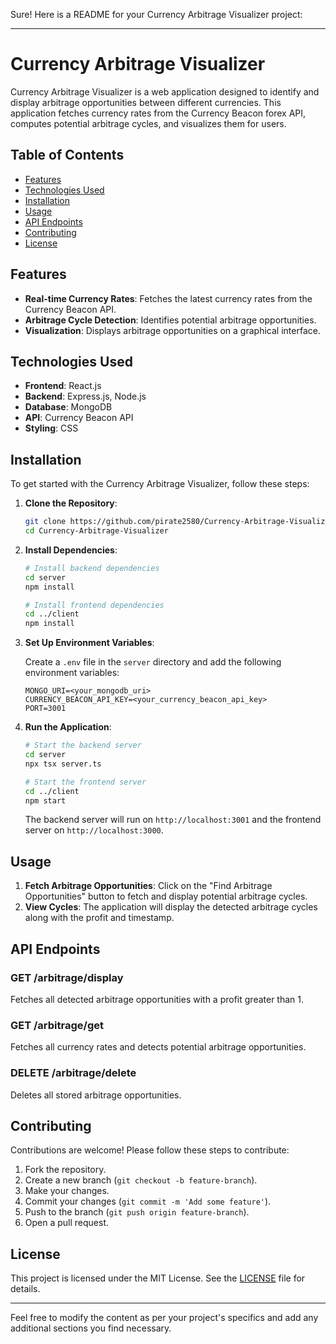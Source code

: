 Sure! Here is a README for your Currency Arbitrage Visualizer project:

---

# Currency Arbitrage Visualizer

Currency Arbitrage Visualizer is a web application designed to identify and display arbitrage opportunities between different currencies. This application fetches currency rates from the Currency Beacon forex API, computes potential arbitrage cycles, and visualizes them for users.

## Table of Contents

- [Features](#features)
- [Technologies Used](#technologies-used)
- [Installation](#installation)
- [Usage](#usage)
- [API Endpoints](#api-endpoints)
- [Contributing](#contributing)
- [License](#license)

## Features

- **Real-time Currency Rates**: Fetches the latest currency rates from the Currency Beacon API.
- **Arbitrage Cycle Detection**: Identifies potential arbitrage opportunities.
- **Visualization**: Displays arbitrage opportunities on a graphical interface.

## Technologies Used

- **Frontend**: React.js
- **Backend**: Express.js, Node.js
- **Database**: MongoDB
- **API**: Currency Beacon API
- **Styling**: CSS

## Installation

To get started with the Currency Arbitrage Visualizer, follow these steps:

1. **Clone the Repository**:

   ```sh
   git clone https://github.com/pirate2580/Currency-Arbitrage-Visualizer.git
   cd Currency-Arbitrage-Visualizer
   ```

2. **Install Dependencies**:

   ```sh
   # Install backend dependencies
   cd server
   npm install

   # Install frontend dependencies
   cd ../client
   npm install
   ```

3. **Set Up Environment Variables**:

   Create a `.env` file in the `server` directory and add the following environment variables:

   ```plaintext
   MONGO_URI=<your_mongodb_uri>
   CURRENCY_BEACON_API_KEY=<your_currency_beacon_api_key>
   PORT=3001
   ```

4. **Run the Application**:

   ```sh
   # Start the backend server
   cd server
   npx tsx server.ts

   # Start the frontend server
   cd ../client
   npm start
   ```

   The backend server will run on `http://localhost:3001` and the frontend server on `http://localhost:3000`.

## Usage

1. **Fetch Arbitrage Opportunities**: Click on the "Find Arbitrage Opportunities" button to fetch and display potential arbitrage cycles.
2. **View Cycles**: The application will display the detected arbitrage cycles along with the profit and timestamp.

## API Endpoints

### GET /arbitrage/display

Fetches all detected arbitrage opportunities with a profit greater than 1.

### GET /arbitrage/get

Fetches all currency rates and detects potential arbitrage opportunities.

### DELETE /arbitrage/delete

Deletes all stored arbitrage opportunities.

## Contributing

Contributions are welcome! Please follow these steps to contribute:

1. Fork the repository.
2. Create a new branch (`git checkout -b feature-branch`).
3. Make your changes.
4. Commit your changes (`git commit -m 'Add some feature'`).
5. Push to the branch (`git push origin feature-branch`).
6. Open a pull request.

## License

This project is licensed under the MIT License. See the [LICENSE](LICENSE) file for details.

---

Feel free to modify the content as per your project's specifics and add any additional sections you find necessary.
